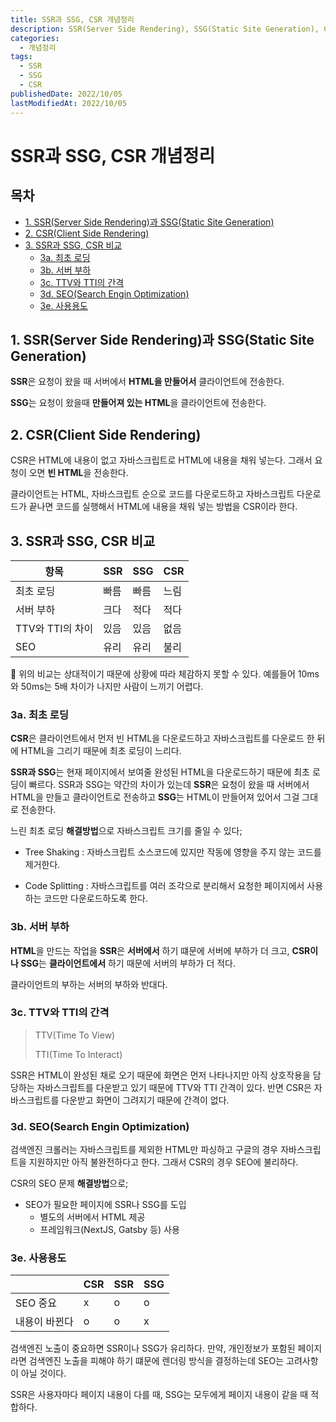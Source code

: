 ```yaml
---
title: SSR과 SSG, CSR 개념정리
description: SSR(Server Side Rendering), SSG(Static Site Generation), CSR(Client Side Rendering) 개념정리
categories:
  - 개념정리
tags:
  - SSR
  - SSG
  - CSR
publishedDate: 2022/10/05
lastModifiedAt: 2022/10/05
---
```


# SSR과 SSG, CSR 개념정리

## 목차

- [1. SSR(Server Side Rendering)과 SSG(Static Site Generation)](#1-ssrserver-side-rendering과-ssgstatic-site-generation)
- [2. CSR(Client Side Rendering)](#2-csrclient-side-rendering)
- [3. SSR과 SSG, CSR 비교](#3-ssr과-ssg-csr-비교)
  - [3a. 최초 로딩](#3a-최초-로딩)
  - [3b. 서버 부하](#3b-서버-부하)
  - [3c. TTV와 TTI의 간격](#3c-ttv와-tti의-간격)
  - [3d. SEO(Search Engin Optimization)](#3d-seosearch-engin-optimization)
  - [3e. 사용용도](#3e-사용용도)

## 1. SSR(Server Side Rendering)과 SSG(Static Site Generation)

**SSR**은 요청이 왔을 때 서버에서 **HTML을 만들어서** 클라이언트에 전송한다.

**SSG**는 요청이 왔을때 **만들어져 있는 HTML**을 클라이언트에 전송한다.

## 2. CSR(Client Side Rendering)

CSR은 HTML에 내용이 없고 자바스크립트로 HTML에 내용을 채워 넣는다. 그래서 요청이 오면 **빈 HTML**을 전송한다.

클라이언트는 HTML, 자바스크립트 순으로 코드를 다운로드하고 자바스크립트 다운로드가 끝나면 코드를 실행해서 HTML에 내용을 채워 넣는 방법을 CSR이라 한다.

## 3. SSR과 SSG, CSR 비교

| 항목             | SSR  | SSG  | CSR  |
| ---------------- | ---- | ---- | ---- |
| 최초 로딩        | 빠름 | 빠름 | 느림 |
| 서버 부하        | 크다 | 적다 | 적다 |
| TTV와 TTI의 차이 | 있음 | 있음 | 없음 |
| SEO              | 유리 | 유리 | 불리 |

🚨 위의 비교는 상대적이기 때문에 상황에 따라 체감하지 못할 수 있다. 예를들어 10ms와 50ms는 5배 차이가 나지만 사람이 느끼기 어렵다.

### 3a. 최초 로딩

**CSR**은 클라이언트에서 먼저 빈 HTML을 다운로드하고 자바스크립트를 다운로드 한 뒤에 HTML을 그리기 때문에 최초 로딩이 느리다.

**SSR과 SSG**는 현재 페이지에서 보여줄 완성된 HTML을 다운로드하기 때문에 최초 로딩이 빠르다. SSR과 SSG는 약간의 차이가 있는데 **SSR**은 요청이 왔을 때 서버에서 HTML을 만들고 클라이언트로 전송하고 **SSG**는 HTML이 만들어져 있어서 그걸 그대로 전송한다.

느린 최초 로딩 **해결방법**으로 자바스크립트 크기를 줄일 수 있다;

- Tree Shaking : 자바스크립트 소스코드에 있지만 작동에 영향을 주지 않는 코드를 제거한다.

- Code Splitting : 자바스크립트를 여러 조각으로 분리해서 요청한 페이지에서 사용하는 코드만 다운로드하도록 한다.

### 3b. 서버 부하

**HTML**을 만드는 작업을 **SSR**은 **서버에서** 하기 떄문에 서버에 부하가 더 크고, **CSR이나 SSG**는 **클라이언트에서** 하기 때문에 서버의 부하가 더 적다.

클라이언트의 부하는 서버의 부하와 반대다.

### 3c. TTV와 TTI의 간격

> TTV(Time To View)
>
> TTI(Time To Interact)

SSR은 HTML이 완성된 채로 오기 때문에 화면은 먼저 나타나지만 아직 상호작용을 담당하는 자바스크립트를 다운받고 있기 때문에 TTV와 TTI 간격이 있다. 반면 CSR은 자바스크립트를 다운받고 화면이 그려지기 때문에 간격이 없다.

### 3d. SEO(Search Engin Optimization)

검색엔진 크롤러는 자바스크립트를 제외한 HTML만 파싱하고 구글의 경우 자바스크립트을 지원하지만 아직 불완전하다고 한다. 그래서 CSR의 경우 SEO에 불리하다.

CSR의 SEO 문제 **해결방법**으로;

- SEO가 필요한 페이지에 SSR나 SSG를 도입
  - 별도의 서버에서 HTML 제공
  - 프레임워크(NextJS, Gatsby 등) 사용

### 3e. 사용용도

|               | CSR | SSR | SSG |
| ------------- | --- | --- | --- |
| SEO 중요      | x   | o   | o   |
| 내용이 바뀐다 | o   | o   | x   |

검색엔진 노출이 중요하면 SSR이나 SSG가 유리하다. 만약, 개인정보가 포함된 페이지라면 검색엔진 노출을 피해야 하기 떄문에 렌더링 방식을 결정하는데 SEO는 고려사항이 아닐 것이다.

SSR은 사용자마다 페이지 내용이 다를 때, SSG는 모두에게 페이지 내용이 같을 때 적합하다.
